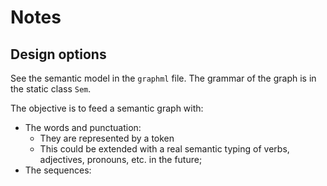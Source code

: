 # Notes

## Design options

See the semantic model in the `graphml` file. The grammar of the graph is in the static class `Sem`.

The objective is to feed a semantic graph with:

* The words and punctuation:
    * They are represented by a token 
    * This could be extended with a real semantic typing of verbs, adjectives, pronouns, etc. in the future;
* The sequences:

